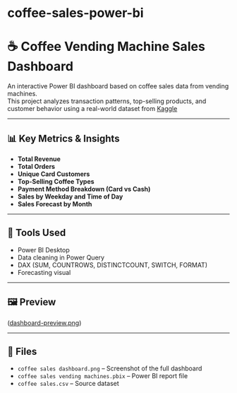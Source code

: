 # coffee-sales-power-bi
# ☕ Coffee Vending Machine Sales Dashboard

An interactive Power BI dashboard based on coffee sales data from vending machines.  
This project analyzes transaction patterns, top-selling products, and customer behavior using a real-world dataset from [Kaggle](https://www.kaggle.com/datasets/ihelon/coffee-sales)

---

## 📊 Key Metrics & Insights

- **Total Revenue**
- **Total Orders**
- **Unique Card Customers**
- **Top-Selling Coffee Types**
- **Payment Method Breakdown (Card vs Cash)**
- **Sales by Weekday and Time of Day**
- **Sales Forecast by Month**

---

## 🧰 Tools Used

- Power BI Desktop
- Data cleaning in Power Query
- DAX (SUM, COUNTROWS, DISTINCTCOUNT, SWITCH, FORMAT)
- Forecasting visual

---

## 🖼️ Preview

([dashboard-preview.png](https://github.com/karola9123/coffee-sales-power-bi/blob/main/coffee%20sales%20dashboard.png))

---

## 📁 Files

- `coffee sales dashboard.png` – Screenshot of the full dashboard
- `coffee sales vending machines.pbix` – Power BI report file
- `coffee sales.csv` – Source dataset
  
